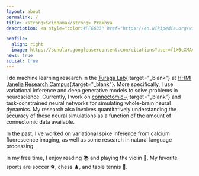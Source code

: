```yaml
---
layout: about
permalink: /
title: <strong>Sridhama</strong> Prakhya
description: <a style="color:#FF6633" href="https://en.wikipedia.org/wiki/International_Alphabet_of_Sanskrit_Transliteration" target="_blank">IAST:</a> śrī-dhā-ma pra-khya <audio id="pronunciation"><source src="assets/audio/translate_tts.mp3" type="audio/mpeg"></audio><a class="fas fa-volume-up" alt=" pronunciation generated using Google Translate" onclick="pronounceName()"></a><script>var x = document.getElementById("pronunciation");function pronounceName(){x.play();}</script>

profile:
  align: right
  image: https://scholar.googleusercontent.com/citations?user=f1X0cXMAAAAJ&view_op=medium_photo
news: true
social: true
---
```

I do machine learning research in the [Turaga Lab](https://www.janelia.org/lab/turaga-lab){:target="_blank"} at [HHMI Janelia Research Campus](https://www.janelia.org){:target="_blank"}. More specifically, I use variational inference and deep generative models to solve problems in neuroscience. Currently, I work on [connectomic-](https://en.wikipedia.org/wiki/Connectome){:target="_blank"} and task-constrained neural networks for simulating whole-brain neural dynamics. My research also involves quantitatively understanding the accuracy of these neural simulations as a function of the amount of connectomic data available.

In the past, I've worked on variational spike inference from calcium fluorescence imaging, as well as some research in natural language processing.

In my free time, I enjoy reading 📚 and playing the violin 🎻. My favorite sports are soccer ⚽, chess ♟️, and table tennis 🏓.